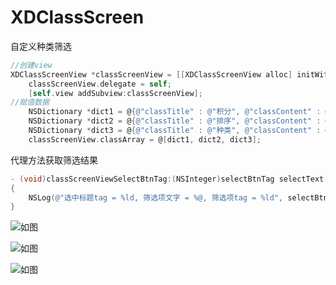# XDClassScreen
自定义种类筛选

```Objective-C
//创建view
XDClassScreenView *classScreenView = [[XDClassScreenView alloc] initWithFrame:CGRectMake(0, 20, self.view.width, 40)];
    classScreenView.delegate = self;
    [self.view addSubview:classScreenView];
//赋值数据
    NSDictionary *dict1 = @{@"classTitle" : @"积分", @"classContent" : @[@"1分",@"2分",@"3分",@"4分",]};
    NSDictionary *dict2 = @{@"classTitle" : @"排序", @"classContent" : @[@"从高到低",@"从多到少",@"从少到多",@"从大到小",@"从无到有",@"从你到我",]};
    NSDictionary *dict3 = @{@"classTitle" : @"种类", @"classContent" : @[@"水果",@"汽车",@"飞机",@"蔬菜",@"书本",@"学校",@"轮船",@"动物",@"海洋",@"水",@"老师",@"饭",@"饮料",@"菜馆"]};
    classScreenView.classArray = @[dict1, dict2, dict3];
```

代理方法获取筛选结果

```Objective-C
- (void)classScreenViewSelectBtnTag:(NSInteger)selectBtnTag selectText:(NSString *)selectText selectContentBtnTag:(NSInteger)selectContentBtnTag
{
    NSLog(@"选中标题tag = %ld, 筛选项文字 = %@, 筛选项tag = %ld", selectBtnTag, selectText, selectContentBtnTag);
}
```

![如图](http://oalg33nuc.bkt.clouddn.com/image/QQ20160722-1.png)

![如图](http://oalg33nuc.bkt.clouddn.com/image/QQ20160722-2.png)

![如图](http://oalg33nuc.bkt.clouddn.com/image/QQ20160722-3.png)
